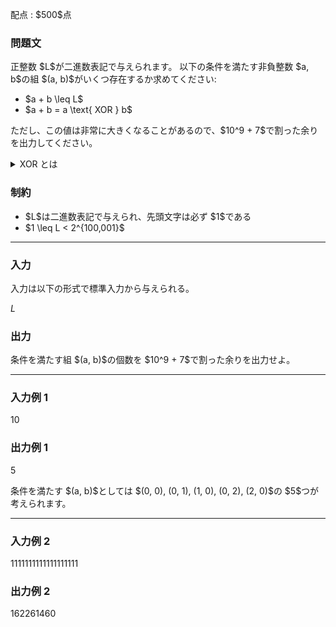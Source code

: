 
<div>

<span>

<span>

<p>
配点 : $500$点
</p>

<div>

<section>

### **問題文**

<p>
正整数 $L$が二進数表記で与えられます。
以下の条件を満たす非負整数 $a, b$の組 $(a, b)$がいくつ存在するか求めてください:
</p>

<ul>

<li>
$a + b \leq L$
</li>

<li>
$a + b = a \text{ XOR } b$
</li>

</ul>

<p>
ただし、この値は非常に大きくなることがあるので、$10^9 + 7$で割った余りを出力してください。
</p>

<p>

</p>

<details>

<summary>
XOR とは
</summary>

<p>

</p>

<p>
整数 $A, B$のビットごとの排他的論理和 $a \text{ XOR } b$は、以下のように定義されます。
</p>

<p>
$a \text{ XOR } b$を二進数表記した際の $2^k$($k \geq 0$) の位の数は、$A, B$を二進数表記した際の $2^k$の位の数のうち一方のみが $1$であれば $1$、そうでなければ $0$である。
例えば、$3 \text{ XOR } 5 = 6$となります (二進数表記すると: $011 \text{ XOR } 101 = 110$)。
</p>

<p>

</p>

</details>

<p>

</p>

</section>

</div>

<div>

<section>

### **制約**

<ul>

<li>
$L$は二進数表記で与えられ、先頭文字は必ず $1$である
</li>

<li>
$1 \leq L < 2^{100,001}$
</li>

</ul>

</section>

</div>

---

<div>

<div>

<section>

### **入力**

<p>
入力は以下の形式で標準入力から与えられる。
</p>

<div>

$L$
</div>

</section>

</div>

<div>

<section>

### **出力**

<p>
条件を満たす組 $(a, b)$の個数を $10^9 + 7$で割った余りを出力せよ。
</p>

</section>

</div>

</div>

---

<div>

<section>

### **入力例 1**

<div>

10

</div>

</section>

</div>

<div>

<section>

### **出力例 1**

<div>

5

</div>

<p>
条件を満たす $(a, b)$としては $(0, 0), (0, 1), (1, 0), (0, 2), (2, 0)$の $5$つが考えられます。
</p>

</section>

</div>

---

<div>

<section>

### **入力例 2**

<div>

1111111111111111111

</div>

</section>

</div>

<div>

<section>

### **出力例 2**

<div>

162261460

</div>

</section>

</div>

</span>

</span>

</div>
